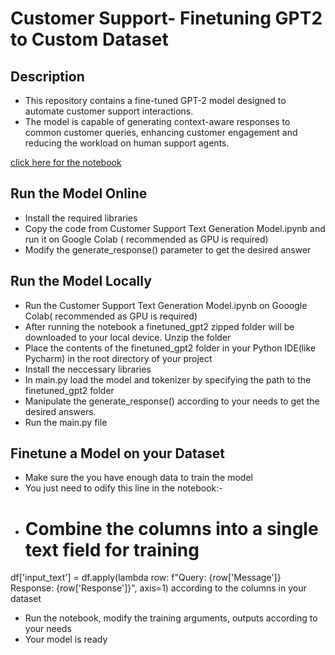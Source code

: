 # Customer Support- Finetuning GPT2 to Custom Dataset

## Description
- This repository contains a fine-tuned GPT-2 model designed to automate customer support interactions. 
- The model is capable of generating context-aware responses to common customer queries, enhancing customer engagement and reducing the workload on human support agents.

[click here for the notebook](https://colab.research.google.com/drive/1Jzp78psXmZ7JEGFEO_Rp2S7ocbnb99VU?usp=drive_link)

## Run the Model Online
- Install the required libraries
- Copy the code from Customer Support Text Generation Model.ipynb and run it on Google Colab ( recommended as GPU is required)
- Modify the generate_response() parameter to get the desired answer

## Run the Model Locally 
- Run the Customer Support Text Generation Model.ipynb on Gooogle Colab( recommended as GPU is required)
- After running the notebook a finetuned_gpt2 zipped folder will be downloaded to your local device. Unzip the folder
- Place the contents of the finetuned_gpt2 folder in your Python IDE(like Pycharm) in the root directory of your project 
- Install the neccessary libraries
- In main.py load the model and tokenizer by specifying the path to the finetuned_gpt2 folder
- Manipulate the generate_response() according to your needs to get the desired answers.
- Run the main.py file

## Finetune a Model on your Dataset
- Make sure the you have enough data to train the model
- You just need to  odify this line in the notebook:-
-  # Combine the columns into a single text field for training
df['input_text'] = df.apply(lambda row: f"Query: {row['Message']} Response: {row['Response']}", axis=1)
according to the columns in your dataset
- Run the notebook, modify the training arguments, outputs according to your needs
- Your model is ready
